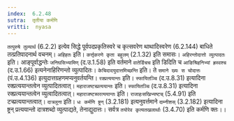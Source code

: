 ```yaml
---
index:  6.2.48
sutra:  तृतीया कर्मणि
vritti:  nyasa
---
```


`तत्पुरुषे तुल्यार्थ` (6.2.2) इत्येव सिद्धे पूर्वपदप्रकृतिस्वरे च कृत्सवरेण थाथादिस्वरेण (6.2.144) बाधिते तत्प्रतिपादनार्थ वचनम्। `अहिहतः` इति। `कर्त्तृकरणे कृता बहुलम्` (2.1.32) इति समासः। `अहिरन्तोदात्तो व्युत्पादतः` इति। आङ्पूर्वाद्धन्तेः `जनिघसिभ्यामिण्` (द.उ.1.58) इति वर्तमाने `वातेर्डिचच` इति डिदिति च `आङिश्रिहनिभ्यां ह्रस्वश्च` (द.उ.1.66) इत्यनेनाहिरिणन्तो व्युत्पादितः। `केचिदादयुदात्तमिच्छन्ति` इति। ते `समाने ख्यः स चोदात्तः` (पं.उ.4.136) इत्युदात्तग्रहणमप्यनुवर्तयन्ति। `रक्प्रत्ययान्तः` इति। `स्फायितञ्चि` (द.उ.8.31) इत्यादिना रक्प्रत्ययान्तत्वेन व्युत्पादितत्वात्। `महाराजष्टच्प्रत्ययान्तः` इति। `स्फायितञ्चि` (द.उ.8.31) इत्यादिना रक्प्रत्ययान्तत्वेन व्युत्वादितत्वात्। `महाराजष्टच्परत्ययान्तः` इति। `राजाहःसखिभ्यष्टच्` (5.4.91) इति टच्प्रत्ययान्तत्वात्। `दात्रलूना` इति। `धः कर्मणि ष्ट्रन्` (3.2.181) इत्यनुवर्त्तमाने `दाम्नीशस्` (3.2.182) इत्यादिना ष्ट्रन् प्रत्ययान्तो दात्रशब्दो व्युत्पाद्यते, तेनाद्युदात्तः। सर्वत्र `तयोरेव कृत्यतखलार्थाः` (3.4.70) इति कर्मणि क्तः।।

